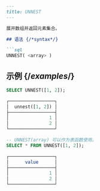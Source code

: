 ```markdown
---
title: UNNEST
---

展开数组并返回元素集合。

## 语法 {/*syntax*/}

```sql
UNNEST( <array> )
```

## 示例 {/*examples*/}

```sql
SELECT UNNEST([1, 2]);

┌─────────────────┐
│  unnest([1, 2]) │
├─────────────────┤
│               1 │
│               2 │
└─────────────────┘

-- UNNEST(array) 可以作为表函数使用。
SELECT * FROM UNNEST([1, 2]);

┌─────────────────┐
│      value      │
├─────────────────┤
│               1 │
│               2 │
└─────────────────┘
```
```